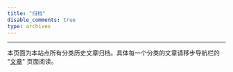 ```yaml
---
title: "归档"
disable_comments: true
type: archives
---
```


---

本页面为本站点所有分类历史文章归档。具体每一个分类的文章请移步导航栏的 "[文章](https://shen.bioinit.com/topic/)" 页面阅读。
